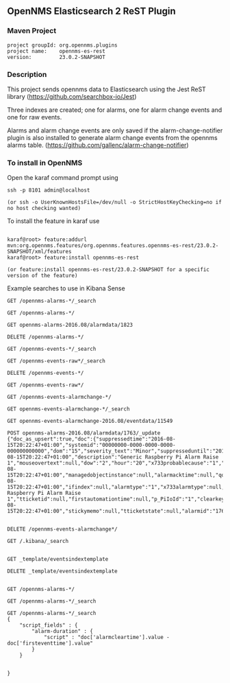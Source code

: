 ## OpenNMS Elasticsearch 2 ReST Plugin

### Maven Project
~~~~
project groupId: org.opennms.plugins
project name:    opennms-es-rest
version:         23.0.2-SNAPSHOT
~~~~

### Description

This project sends opennms data to Elasticsearch using the Jest ReST library
(https://github.com/searchbox-io/Jest)

Three indexes are created; one for alarms, one for alarm change events and one for raw events.

Alarms and alarm change events are only saved if the alarm-change-notifier plugin is also installed to generate alarm change events from the opennms alarms table. 
(https://github.com/gallenc/alarm-change-notifier)

### To install in OpenNMS 

Open the karaf command prompt using
~~~~
ssh -p 8101 admin@localhost

(or ssh -o UserKnownHostsFile=/dev/null -o StrictHostKeyChecking=no if no host checking wanted)
~~~~

To install the feature in karaf use

~~~~

karaf@root> feature:addurl mvn:org.opennms.features/org.opennms.features.opennms-es-rest/23.0.2-SNAPSHOT/xml/features
karaf@root> feature:install opennms-es-rest

(or feature:install opennms-es-rest/23.0.2-SNAPSHOT for a specific version of the feature)
~~~~

Example searches to use in Kibana Sense
~~~~
GET /opennms-alarms-*/_search

GET /opennms-alarms-*/

GET opennms-alarms-2016.08/alarmdata/1823

DELETE /opennms-alarms-*/

GET /opennms-events-*/_search

GET /opennms-events-raw*/_search

DELETE /opennms-events-*/

GET /opennms-events-raw*/

GET /opennms-events-alarmchange-*/

GET opennms-events-alarmchange-*/_search

GET opennms-events-alarmchange-2016.08/eventdata/11549

POST opennms-alarms-2016.08/alarmdata/1763/_update 
{"doc_as_upsert":true,"doc":{"suppressedtime":"2016-08-15T20:22:47+01:00","systemid":"00000000-0000-0000-0000-000000000000","dom":"15","severity_text":"Minor","suppresseduntil":"2016-08-15T20:22:47+01:00","description":"Generic Raspberry Pi Alarm Raise 1","mouseovertext":null,"dow":"2","hour":"20","x733probablecause":"1","lasteventid":"11569","lasteventtime":"2016-08-15T20:22:47+01:00","managedobjectinstance":null,"alarmacktime":null,"qosalarmstate":null,"ipaddr":"127.0.0.1","alarmackuser":null,"nodeid":null,"firsteventtime":"2016-08-15T20:22:47+01:00","ifindex":null,"alarmtype":"1","x733alarmtype":null,"logmsg":"Generic Raspberry Pi Alarm Raise 1","tticketid":null,"firstautomationtime":null,"p_PiIoId":"1","clearkey":null,"managedobjecttype":null,"eventuei":"uei.opennms.org\/application\/generic\/piAlarmRaise","counter":"1","applicationdn":null,"operinstruct":"","ossprimarykey":null,"@timestamp":"2016-08-15T20:22:47+01:00","stickymemo":null,"tticketstate":null,"alarmid":"1763","serviceid":null,"reductionkey":"uei.opennms.org\/application\/generic\/piAlarmRaise:0:127.0.0.1:1","suppresseduser":null,"lastautomationtime":null}}


DELETE /opennms-events-alarmchange*/

GET /.kibana/_search


GET _template/eventsindextemplate

DELETE _template/eventsindextemplate


GET /opennms-alarms-*/

GET /opennms-alarms-*/_search

GET /opennms-alarms-*/_search
{
    "script_fields" : {
        "alarm-duration" : {
            "script" : "doc['alarmcleartime'].value - doc['firsteventtime'].value"
        }
    }
        
    
}


~~~~

